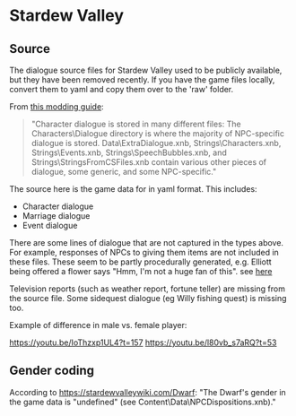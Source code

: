 # Stardew Valley

## Source

The dialogue source files for Stardew Valley used to be publicly available, but they have been removed recently. If you have the game files locally, convert them to yaml and copy them over to the 'raw' folder.

From [this modding guide](https://stardewvalleywiki.com/Modding:Dialogue):

>  "Character dialogue is stored in many different files: The Characters\Dialogue directory is where the majority of NPC-specific dialogue is stored. Data\ExtraDialogue.xnb, Strings\Characters.xnb, Strings\Events.xnb, Strings\SpeechBubbles.xnb, and Strings\StringsFromCSFiles.xnb contain various other pieces of dialogue, some generic, and some NPC-specific."

The source here is the game data for in yaml format. This includes:

-  Character dialogue
-  Marriage dialogue
-  Event dialogue

There are some lines of dialogue that are not captured in the types above. For example, responses of NPCs to giving them items are not included in these files. These seem to be partly procedurally generated, e.g. Elliott being offered a flower says "Hmm, I'm not a huge fan of this". see [here](https://youtu.be/JPCBG8KDZOI?t=1079)

Television reports (such as weather report, fortune teller) are missing from the source file. Some sidequest dialogue (eg Willy fishing quest) is missing too.

Example of difference in male vs. female player:

https://youtu.be/IoThzxp1UL4?t=157
https://youtu.be/l80vb_s7aRQ?t=53

## Gender coding

According to https://stardewvalleywiki.com/Dwarf:
"The Dwarf's gender in the game data is "undefined" (see Content\Data\NPCDispositions.xnb)."
